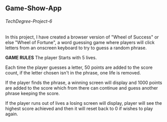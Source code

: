 ## Game-Show-App
###### TechDegree-Project-6


In this project, I have created a browser version of "Wheel of Success" or else "Wheel of Fortune", a word guessing game where players will click letters from an onscreen keyboard to try to guess a random phrase.

**GAME RULES** 
The player Starts with 5 lives.

Each time the player guesses a letter, 50 points are added to the score count, if the letter chosen isn't in the phrase, one life is removed.

If the player finds the phrase, a winning screen will display and 1000 points are added to the score which from there can continue and guess another phrase keeping the score.

If the player runs out of lives a losing screen will display, player will see the highest score achieved and then it will reset back to 0 if wishes to play again.
